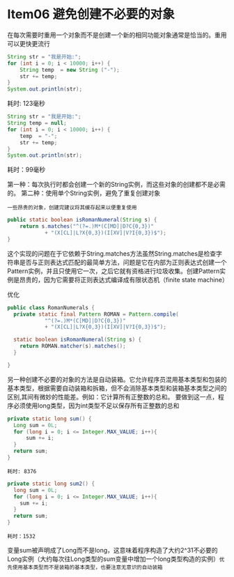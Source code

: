 # Item06 避免创建不必要的对象

在每次需要时重用一个对象而不是创建一个新的相同功能对象通常是恰当的。重用可以更快更流行
```java
String str = "我是开始:";
for (int i = 0; i < 10000; i++) {
    String temp  = new String ("-");
    str += temp;
}
System.out.println(str);
```
耗时: 123毫秒

```java
String str = "我是开始:";
String temp = null;
for (int i = 0; i < 10000; i++) {
    temp  = "-";
    str += temp;
}
System.out.println(str);
```
耗时：99毫秒

第一种：每次执行时都会创建一个新的String实例，而这些对象的创建都不是必需的。
第二种：使用单个String实例，避免了重复创建对象


`一些昂贵的对象，创建完建议将其缓存起来以便重复使用`
```java
public static boolean isRomanNumeral(String s) {
    return s.matches("^(?=.)M*(C[MD]|D?C{0,3})"
            + "(X[CL]|L?X{0,3})(I[XV]|V?I{0,3})$");
}
```
这个实现的问题在于它依赖于String.matches方法虽然String.matches是检查字符串是否与正则表达式匹配的最简单方法，问题是它在内部为正则表达式创建一个Pattern实例，并且只使用它一次，之后它就有资格进行垃圾收集。创建Pattern实例是昂贵的，因为它需要将正则表达式编译成有限状态机（finite state machine）

优化
```java
public class RomanNumerals {
  private static final Pattern ROMAN = Pattern.compile(
            "^(?=.)M*(C[MD]|D?C{0,3})"
            + "(X[CL]|L?X{0,3})(I[XV]|V?I{0,3})$");

  static boolean isRomanNumeral(String s) {
    return ROMAN.matcher(s).matches();
  }

}
```

另一种创建不必要的对象的方法是自动装箱。它允许程序员混用基本类型和包装的基本类型，根据需要自动装箱和拆箱，但不会消除基本类型和装箱基本类型之间的区别,其间有微妙的性能差。例如：它计算所有正整数的总和。 要做到这一点，程序必须使用long类型，因为int类型不足以保存所有正整数的总和
```java
private static long sum() {
  Long sum = 0L;
  for (long i = 0; i <= Integer.MAX_VALUE; i++){
      sum += i;
  }
  return sum;
}
```
`耗时: 8376`

```java
private static long sum2() {
  long sum = 0L;
  for (long i = 0; i <= Integer.MAX_VALUE; i++){
    sum += i;
  }
  return sum;
}
```
`耗时：1532`

变量sum被声明成了Long而不是long，这意味着程序构造了大约2^31不必要的Long实例（大约每次往Long类型的sum变量中增加一个long类型构造的实例）`优先使用基本类型而不是装箱的基本类型，也要注意无意识的自动装箱`
